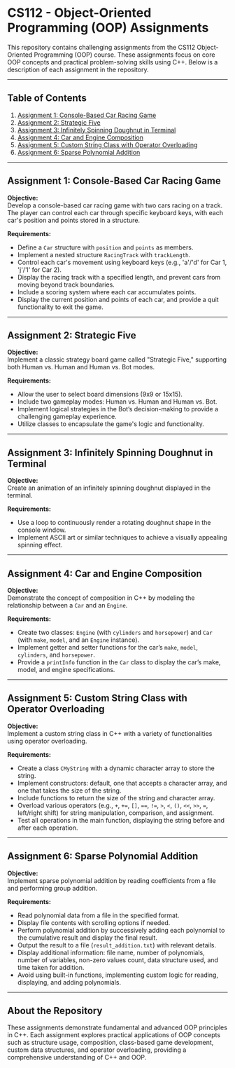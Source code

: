 # CS112 - Object-Oriented Programming (OOP) Assignments

This repository contains challenging assignments from the CS112 Object-Oriented Programming (OOP) course. These assignments focus on core OOP concepts and practical problem-solving skills using C++. Below is a description of each assignment in the repository.

---

## Table of Contents
1. [Assignment 1: Console-Based Car Racing Game](#assignment-1-console-based-car-racing-game)
2. [Assignment 2: Strategic Five](#assignment-2-strategic-five)
3. [Assignment 3: Infinitely Spinning Doughnut in Terminal](#assignment-3-infinitely-spinning-doughnut-in-terminal)
4. [Assignment 4: Car and Engine Composition](#assignment-4-car-and-engine-composition)
5. [Assignment 5: Custom String Class with Operator Overloading](#assignment-5-custom-string-class-with-operator-overloading)
6. [Assignment 6: Sparse Polynomial Addition](#assignment-6-sparse-polynomial-addition)

---

## Assignment 1: Console-Based Car Racing Game

**Objective:**  
Develop a console-based car racing game with two cars racing on a track. The player can control each car through specific keyboard keys, with each car's position and points stored in a structure.

**Requirements:**  
- Define a `Car` structure with `position` and `points` as members.
- Implement a nested structure `RacingTrack` with `trackLength`.
- Control each car's movement using keyboard keys (e.g., 'a'/'d' for Car 1, 'j'/'l' for Car 2).
- Display the racing track with a specified length, and prevent cars from moving beyond track boundaries.
- Include a scoring system where each car accumulates points.
- Display the current position and points of each car, and provide a quit functionality to exit the game.

---

## Assignment 2: Strategic Five

**Objective:**  
Implement a classic strategy board game called "Strategic Five," supporting both Human vs. Human and Human vs. Bot modes.

**Requirements:**  
- Allow the user to select board dimensions (9x9 or 15x15).
- Include two gameplay modes: Human vs. Human and Human vs. Bot.
- Implement logical strategies in the Bot’s decision-making to provide a challenging gameplay experience.
- Utilize classes to encapsulate the game's logic and functionality.

---

## Assignment 3: Infinitely Spinning Doughnut in Terminal

**Objective:**  
Create an animation of an infinitely spinning doughnut displayed in the terminal.

**Requirements:**  
- Use a loop to continuously render a rotating doughnut shape in the console window.
- Implement ASCII art or similar techniques to achieve a visually appealing spinning effect.

---

## Assignment 4: Car and Engine Composition

**Objective:**  
Demonstrate the concept of composition in C++ by modeling the relationship between a `Car` and an `Engine`.

**Requirements:**  
- Create two classes: `Engine` (with `cylinders` and `horsepower`) and `Car` (with `make`, `model`, and an `Engine` instance).
- Implement getter and setter functions for the car’s `make`, `model`, `cylinders`, and `horsepower`.
- Provide a `printInfo` function in the `Car` class to display the car’s make, model, and engine specifications.

---

## Assignment 5: Custom String Class with Operator Overloading

**Objective:**  
Implement a custom string class in C++ with a variety of functionalities using operator overloading.

**Requirements:**  
- Create a class `CMyString` with a dynamic character array to store the string.
- Implement constructors: default, one that accepts a character array, and one that takes the size of the string.
- Include functions to return the size of the string and character array.
- Overload various operators (e.g., `+`, `+=`, `[]`, `==`, `!=`, `>`, `<`, `()`, `<<`, `>>`, `=`, left/right shift) for string manipulation, comparison, and assignment.
- Test all operations in the main function, displaying the string before and after each operation.

---

## Assignment 6: Sparse Polynomial Addition

**Objective:**  
Implement sparse polynomial addition by reading coefficients from a file and performing group addition.

**Requirements:**  
- Read polynomial data from a file in the specified format.
- Display file contents with scrolling options if needed.
- Perform polynomial addition by successively adding each polynomial to the cumulative result and display the final result.
- Output the result to a file (`result_addition.txt`) with relevant details.
- Display additional information: file name, number of polynomials, number of variables, non-zero values count, data structure used, and time taken for addition.
- Avoid using built-in functions, implementing custom logic for reading, displaying, and adding polynomials.

---

## About the Repository

These assignments demonstrate fundamental and advanced OOP principles in C++. Each assignment explores practical applications of OOP concepts such as structure usage, composition, class-based game development, custom data structures, and operator overloading, providing a comprehensive understanding of C++ and OOP.
